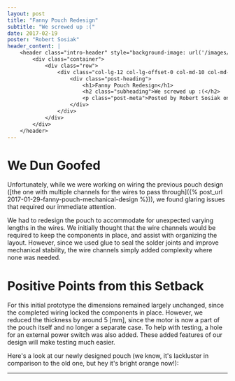 ```yaml
---
layout: post
title: "Fanny Pouch Redesign"
subtitle: "We screwed up :("
date: 2017-02-19
poster: "Robert Sosiak"
header_content: |
    <header class="intro-header" style="background-image: url('/images/background/bg_18.jpg')">
        <div class="container">
            <div class="row">
                <div class="col-lg-12 col-lg-offset-0 col-md-10 col-md-offset-1">
                    <div class="post-heading">
                        <h1>Fanny Pouch Redesign</h1>
                        <h2 class="subheading">We screwed up :(</h2>
                        <p class="post-meta">Posted by Robert Sosiak on February 19, 2017</p>
                    </div>
                </div>
            </div>
        </div>
    </header>
---
```


# We Dun Goofed

Unfortunately, while we were working on wiring the previous pouch design ([the one with multiple channels for the wires to pass through]({% post_url 2017-01-29-fanny-pouch-mechanical-design %})), we found glaring issues that required our immediate attention.

We had to redesign the pouch to accommodate for unexpected varying lengths in the wires.  We initially thought that the wire channels would be required to keep the components in place, and assist with organizing the layout.  However, since we used glue to seal the solder joints and improve mechanical stability, the wire channels simply added complexity where none was needed.

# Positive Points from this Setback

For this initial prototype the dimensions remained largely unchanged, since the completed wiring locked the components in place.  However, we reduced the thickness by around 5 [mm], since the motor is now a part of the pouch itself and no longer a separate case.  To help with testing, a hole for an external power switch was also added.  These added features of our design will make testing much easier.

Here's a look at our newly designed pouch (we know, it's lackluster in comparison to the old one, but hey it's bright orange now!):

<hr>